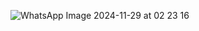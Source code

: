 ![WhatsApp Image 2024-11-29 at 02 23 16](https://github.com/user-attachments/assets/a06e5f84-39e2-496c-8e89-b20210b100b1)
